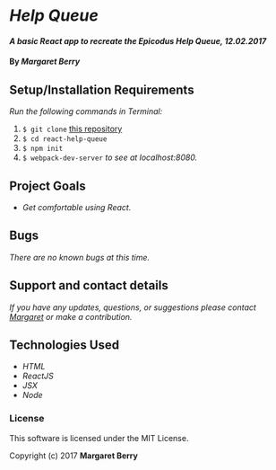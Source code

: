 # _Help Queue_

#### _A basic React app to recreate the Epicodus Help Queue, 12.02.2017_

#### By _**Margaret Berry**_

## Setup/Installation Requirements
_Run the following commands in Terminal:_

1. `$ git clone` [this repository](https://github.com/codemargaret/react-help-queue.git)
2. `$ cd react-help-queue`
3. `$ npm init`
4. `$ webpack-dev-server` _to see at localhost:8080._

## Project Goals
* _Get comfortable using React._

## Bugs
_There are no known bugs at this time._

## Support and contact details
_If you have any updates, questions, or suggestions please contact [Margaret] or make a contribution._

[Margaret]: mailto:codeberry1@gmail.com

## Technologies Used
* _HTML_
* _ReactJS_
* _JSX_
* _Node_

### License
This software is licensed under the MIT License.

Copyright (c) 2017 **Margaret Berry**

